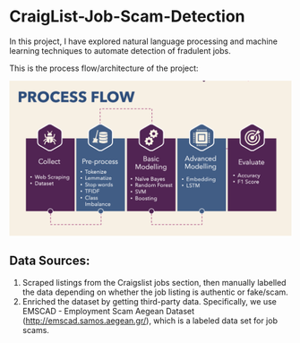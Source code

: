 # CraigList-Job-Scam-Detection
In this project, I have explored natural language processing and machine learning techniques to automate detection of fradulent jobs.

This is the process flow/architecture of the project:

![alt text](https://github.com/sgoyanka10/CraigList-Job-Scam-Detection/blob/main/Other/process_flow.png)

## Data Sources:

1. Scraped listings from the Craigslist jobs section, then manually labelled the data depending on whether the job listing is authentic or fake/scam.
2. Enriched the dataset by getting third-party data. Specifically, we use EMSCAD - Employment Scam Aegean Dataset (http://emscad.samos.aegean.gr/), which is a labeled data set for job scams.
